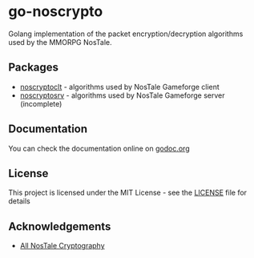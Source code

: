 # go-noscrypto
Golang implementation of the packet encryption/decryption algorithms used by the
MMORPG NosTale.

## Packages
- [noscryptoclt](https://github.com/Gilgames000/go-noscrypto/tree/master/pkg/noscryptoclt) - algorithms used by NosTale Gameforge client
- [noscryptosrv](https://github.com/Gilgames000/go-noscrypto/tree/master/pkg/noscryptosrv) - algorithms used by NosTale Gameforge server (incomplete)

## Documentation
You can check the documentation online on [godoc.org](https://godoc.org/?q=go-noscrypto)

## License
This project is licensed under the MIT License - see the [LICENSE](https://github.com/Gilgames000/go-noscrypto/blob/master/LICENSE) file for details

## Acknowledgements
- [All NosTale Cryptography](http://www.bordergame.it/Thread-All-Nostale-Cryptography)
